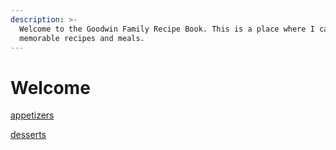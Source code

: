 ```yaml
---
description: >-
  Welcome to the Goodwin Family Recipe Book. This is a place where I capture
  memorable recipes and meals.
---
```


# Welcome

[appetizers](welcome/appetizers/ "mention")

[desserts](welcome/desserts/ "mention")
